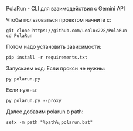 PolaRun - CLI для взаимодействия с Gemini API

Чтобы пользоваться проектом начните с:

```bah
git clone https://github.com/Leolox228/PolaRun
cd PolaRun
```

Потом надо установить зависимости:

```bah
pip install -r requirements.txt
```

Запускаем код:
Если прокси не нужны:
```bah
py polarun.py
```
Если нужны:
```bah
py polarun.py --proxy
```

Далее добавим polarun в path:
```path
setx -m path "%path%;polarun.bat"
```
